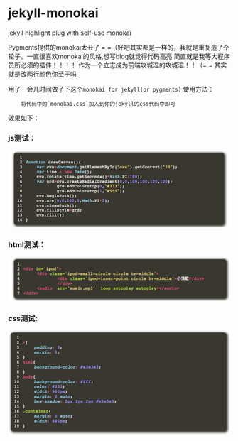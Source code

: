 jekyll-monokai
==============

jekyll highlight plug with self-use monokai

Pygments提供的monokai太丑了 = =（好吧其实都是一样的，我就是重复造了个轮子。一直很喜欢monokai的风格,想写blog就觉得代码高亮
简直就是我等大程序员所必须的插件！！！！
作为一个立志成为前端攻城湿的攻城湿！！（= = 其实就是改两行颜色你至于吗

用了一会儿时间做了下这个`monokai for jekyll(or pygments)`
使用方法：

        将代码中的`monokai.css`加入到你的jekyll的css代码中即可

效果如下：
### js测试：
![js测试](js.png)

### html测试：
![html测试](html.png)

### css测试:
![css测试](css.png)



